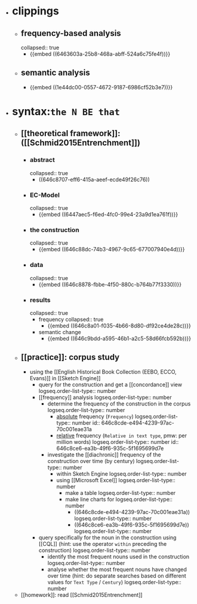 - # clippings
	- ## frequency-based analysis
	  collapsed:: true
		- {{embed ((6463603a-25b8-468a-abff-524a6c75fe4f))}}
	- ## semantic analysis
		- {{embed ((1e44dc00-0557-4672-9187-6986cf52b3e7))}}
- # syntax:`the N BE that`
	- ## [[theoretical framework]]: ([[Schmid2015Entrenchment]])
		- ### abstract
		  collapsed:: true
			- ((646c8707-eff6-415a-aeef-ecde49f26c76))
		- ### EC-Model
		  collapsed:: true
			- {{embed ((6447aec5-f6ed-4fc0-99e4-23a9d1ea761f))}}
		- ### the construction
		  collapsed:: true
			- {{embed ((646c88dc-74b3-4967-9c65-677007940e4d))}}
		- ### data
		  collapsed:: true
			- {{embed ((646c8878-fbbe-4f50-880c-b764b77f3330))}}
		- ### results
		  collapsed:: true
			- frequency
			  collapsed:: true
				- {{embed ((646c8a01-f035-4b66-8d80-df92ce4de28c))}}
			- semantic change
				- {{embed ((646c9bdd-a595-46b1-a2c5-58d66fcb592b))}}
	- ## [[practice]]: corpus study
		- using the [[English Historical Book Collection (EEBO, ECCO, Evans)]] in [[Sketch Engine]]
			- query for the construction and get a [[concordance]] view
			  logseq.order-list-type:: number
			- [[frequency]] analysis
			  logseq.order-list-type:: number
				- determine the frequency of the construction in the corpus
				  logseq.order-list-type:: number
					- [absolute]([[frequency/absolute]]) frequency (`Frequency`)
					  logseq.order-list-type:: number
					  id:: 646c8cde-e494-4239-97ac-70c001eae31a
					- [relative]([[frequency/relative]]) frequency (`Relative in text type`, pmw: per million words)
					  logseq.order-list-type:: number
					  id:: 646c8ce6-ea3b-49f6-935c-5f1695699d7e
				- investigate the [[diachronic]] frequency of the construction over time (by century)
				  logseq.order-list-type:: number
					- within Sketch Engine
					  logseq.order-list-type:: number
					- using [[Microsoft Excel]]
					  logseq.order-list-type:: number
						- make a table
						  logseq.order-list-type:: number
						- make line charts for
						  logseq.order-list-type:: number
							- ((646c8cde-e494-4239-97ac-70c001eae31a))
							  logseq.order-list-type:: number
							- ((646c8ce6-ea3b-49f6-935c-5f1695699d7e))
							  logseq.order-list-type:: number
			- query specifically for the noun in the construction using [[CQL]] (hint: use the operator `within` preceding the construction)
			  logseq.order-list-type:: number
				- identify the most frequent nouns used in the construction
				  logseq.order-list-type:: number
				- analyse whether the most frequent nouns have changed over time (hint: do separate searches based on different values for `Text Type` / `Century`)
				  logseq.order-list-type:: number
	- [[homework]]: read [[Schmid2015Entrenchment]]